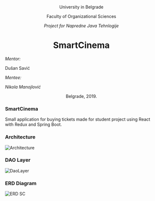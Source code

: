 <p align="center"> University in Belgrade </p>
<p align="center"> Faculty of Organizational Sciences </p>

<p align="center"> <i>Project for Napredne Java Tehnlogije</i> </p>
<h1 align="center"> SmartCinema </h1>

<p align="left"> <i>Mentor:</i> </p>
<p align="left"> Dušan Savić </p>

<p align="left"> <i>Mentee:</i> </p>
<p align="left"> <i>Nikola Manojlović</i> </p>


<p align="center"> Belgrade, 2019. </p>

### SmartCinema ###

Small application for buying tickets made for student project using React with Redux and Spring Boot.

### Architecture  ###

![Architecture](https://user-images.githubusercontent.com/17787973/56470323-189d6500-6445-11e9-9a3d-056522dd3919.png)

### DAO Layer  ###

![DaoLayer](https://user-images.githubusercontent.com/17787973/56470617-a9c20b00-6448-11e9-99c2-cfbd6b773610.png)

### ERD Diagram ###

![ERD SC](https://user-images.githubusercontent.com/17787973/56470150-0f12fd80-6443-11e9-9917-0a347f451107.png)

